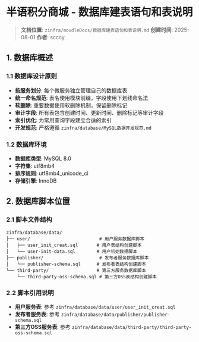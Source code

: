 # 半语积分商城 - 数据库建表语句和表说明

> **文档位置**: `zinfra/moudleDocs/数据库建表语句和表说明.md`
> **创建时间**: 2025-08-01
> **作者**: scccy

## 1. 数据库概述

### 1.1 数据库设计原则
- **按服务划分**: 每个微服务独立管理自己的数据库表
- **统一命名规范**: 表名使用模块前缀，字段使用下划线命名法
- **软删除**: 重要数据使用软删除机制，保留删除标记
- **审计字段**: 所有表包含创建时间、更新时间、删除标记等审计字段
- **索引优化**: 为常用查询字段建立合适的索引
- **开发规范**: 严格遵循 `zinfra/database/MySQL数据开发规范.md`

### 1.2 数据库环境
- **数据库类型**: MySQL 8.0
- **字符集**: utf8mb4
- **排序规则**: utf8mb4_unicode_ci
- **存储引擎**: InnoDB

## 2. 数据库脚本位置

### 2.1 脚本文件结构
```
zinfra/database/data/
├── user/                          # 用户服务数据库脚本
│   ├── user_init_creat.sql       # 用户表结构创建脚本
│   └── user-init-data.sql        # 用户初始数据脚本
├── publisher/                     # 发布者服务数据库脚本
│   └── publisher-schema.sql      # 发布者表结构创建脚本
└── third-party/                  # 第三方服务数据库脚本
    └── third-party-oss-schema.sql # 第三方OSS表结构创建脚本
```

### 2.2 脚本引用说明
- **用户服务表**: 参考 `zinfra/database/data/user/user_init_creat.sql`
- **发布者服务表**: 参考 `zinfra/database/data/publisher/publisher-schema.sql`
- **第三方OSS服务表**: 参考 `zinfra/database/data/third-party/third-party-oss-schema.sql`

